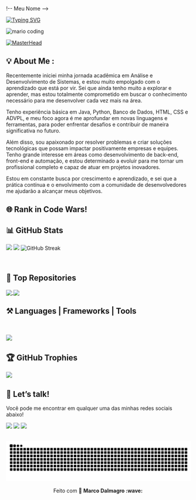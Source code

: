 !-- Meu Nome -->
<!--<h1 align="center" >Olá! Eu sou o Marco! 👋</h1>-->

[![Typing SVG](https://readme-typing-svg.demolab.com?font=Sf+Pro+Display+semibold&weight=900&size=40&pause=1000&color=FFFFFF&width=600&height=60&lines=Ol%C3%A1!+Eu+sou+o+Marco!+%F0%9F%91%8B)](https://git.io/typing-svg)

<!-- Banner do Mario Programando -->
![mario coding](https://i.imgur.com/1ZvVkDc.gif)

<!-- Banner do cara Programando no Quarto --> <!-- Para ativar esse Banner, é só tirar o segundo ponto depois do appspot -->
[![MasterHead](https://firebasestorage.googleapis.com/v0/b/flexi-coding.appspot..com/o/dempgi7-520f8d5f-63d4-4453-8822-dbc149ae27f8.gif?alt=media&token=91c0c7b2-93c3-4029-b011-1a8703c5730d)](https://marcodalmagro.io)

<!-- Biografia (Tópicos) --> 
<!-- Para retomar com a Biografia em Tópico, é só organizar de acordo com o traço de tópico (-) para que ele deixe de ser um comentário e desfazer as setas. - Atualmente, atuo na área de marketing como estrategista digital, com foco no desenvolvimento de habilidades em programação, que considero essenciais no mercado atual. Estou ampliando meus conhecimentos em HTML, CSS, TypeScript, React e Java. Além disso, tenho uma grande admiração por soul e jazz. -->

<!-- Biografia (Descritiva) -->
  ## 💡 About Me :

Recentemente iniciei minha jornada acadêmica em Análise e Desenvolvimento de Sistemas, e estou muito empolgado com o aprendizado que está por vir. Sei que ainda tenho muito a explorar e aprender, mas estou totalmente comprometido em buscar o conhecimento necessário para me desenvolver cada vez mais na área.

Tenho experiência básica em Java, Python, Banco de Dados, HTML, CSS e ADVPL, e meu foco agora é me aprofundar em novas linguagens e ferramentas, para poder enfrentar desafios e contribuir de maneira significativa no futuro.

Além disso, sou apaixonado por resolver problemas e criar soluções tecnológicas que possam impactar positivamente empresas e equipes. Tenho grande interesse em áreas como desenvolvimento de back-end, front-end e automação, e estou determinado a evoluir para me tornar um profissional completo e capaz de atuar em projetos inovadores.

Estou em constante busca por crescimento e aprendizado, e sei que a prática contínua e o envolvimento com a comunidade de desenvolvedores me ajudarão a alcançar meus objetivos.


<!-- Rank de Projetos no Code Wars -->
<div style="display: inline_block">
<h2>🌐 Rank in Code Wars!</h2>
 
</div>

<!-- Status em tempo real de todos os meus Projetos ou Colaborações em Dados -->
## 📊 GitHub Stats

<div> 
 <!-- <a href="https://github.com/onicolasdelfino">--!
 <!-- <img height="180em" src="https://github-readme-stats.vercel.app/api?username=marcodalmagro&show_icons=true&theme=dark&include_all_commits=true&count_private=true" />-->
    <img height="180em" src="https://github-readme-stats.vercel.app/api?username=marcodalmagro&show_icons=true&theme=dark&include_all_commits=true&count_private=true&hide_title=false&rank_icon=github" />
  <img height="180em" src="https://github-readme-stats.vercel.app/api/top-langs/?username=onicolasdelfino&layout=compact&langs_count=6&theme=dark" />
    <img src="https://github-readme-streak-stats.herokuapp.com?user=marcodalmagro&theme=dark&locale=pt_BR&date_format=j%20M%5B%20Y%5D" alt="GitHub Streak" />
  </a>
</p>
<br/>
</div>

<!-- Fixado os Top Repositórios -->
## 📌 Top Repositories

<a href="https://github.com/marcodalmagro/marcodalmagro">
 <!-- <img align="center" src="https://github-readme-stats.vercel.app/api/pin/?username=onicolasdelfino&repo=github-readme-stats&theme=dark" />-->
  <img align="center" src="https://github-readme-stats.vercel.app/api/pin/?username=onicolasdelfino&repo=marcodalmagro&theme=dark&show_owner=true" />
</a>
<a href="https://github.com/marcodalmagro/Optimization-System-Windows-11">
  <img align="center" src="https://github-readme-stats.vercel.app/api/pin/?username=onicolasdelfino&repo=Optimization-System-Windows-11&theme=dark" />
</a>

<h2 align="display">⚒ Languages | Frameworks | Tools</h2>
<br/>
<br/>
<div align="display">
    <img src="https://skillicons.dev/icons?i=python,java,sql,mysql,html,css,figma,git,github" />
</div>


<!-- Linguagens que eu uso -->
<!--## 💻 My Stack

<div style="display: inline_block"><br>
  <img align="center" alt="Nicolas-Node" height="30" width="40" src='https://cdn.jsdelivr.net/gh/devicons/devicon/icons/nodejs/nodejs-original.svg'>
  <img align="center" alt="Nicolas-Nest" height="30" width="40" src="https://cdn.jsdelivr.net/gh/devicons/devicon@latest/icons/nestjs/nestjs-original.svg" />
  <img align="center" alt="Nicolas-Js" height="30" width="40" src="https://raw.githubusercontent.com/devicons/devicon/master/icons/javascript/javascript-plain.svg">
  <img align="center" alt="Nicolas-Ts" height="30" width="40" src="https://raw.githubusercontent.com/devicons/devicon/master/icons/typescript/typescript-plain.svg">
  <img align="center" alt="Nicolas-Java" height="30" width="40" src='https://cdn.jsdelivr.net/gh/devicons/devicon/icons/java/java-original.svg'>
  <img align="center" alt="Nicolas-HTML" height="30" width="40" src="https://raw.githubusercontent.com/devicons/devicon/master/icons/html5/html5-original.svg">
  <img align="center" alt="Nicolas-CSS" height="30" width="40" src="https://raw.githubusercontent.com/devicons/devicon/master/icons/css3/css3-original.svg">
  <img align="center" alt="Nicolas-Mongo" height="30" width="40" src='https://cdn.jsdelivr.net/gh/devicons/devicon/icons/mongodb/mongodb-original.svg'>
  <img align="center" alt="Nicolas-postgre" height="30" width="40" src='https://cdn.jsdelivr.net/gh/devicons/devicon/icons/postgresql/postgresql-original.svg'>
  <img align="center" alt="Nicolas-mysql" height="30" width="40" src='https://cdn.jsdelivr.net/gh/devicons/devicon/icons/mysql/mysql-original.svg'>
  <img align="center" alt="Nicolas-git" height="30" width="40" src='https://cdn.jsdelivr.net/gh/devicons/devicon/icons/git/git-original.svg'>
  <img align="center" alt="Nicolas-github" height="30" width="40" src='https://cdn.jsdelivr.net/gh/devicons/devicon/icons/github/github-original.svg'>
  <img align="center" alt="Nicolas-gitLab" height="30" width="40" src='https://cdn.jsdelivr.net/gh/devicons/devicon/icons/gitlab/gitlab-original.svg'>
</div>
  
##-->

<!-- Meios de Contato e Redes Sociais -->

## 🏆 GitHub Trophies
![](https://github-profile-trophy.vercel.app/?username=marcodalmagro&theme=flat&no-frame=false&no-bg=true&margin-w=4)

## :speech_balloon: Let’s talk!  

Você pode me encontrar em qualquer uma das minhas redes sociais abaixo! 

<a href="https://www.linkedin.com/in/omarcodalmagro/" target="_blank"><img src="https://img.shields.io/badge/-LinkedIn-%230077B5?style=for-the-badge&logo=linkedin&logoColor=white" target="_blank"></a>
<a href="https://www.instagram.com/omarcodalmagro/" target="_blank"><img src="https://img.shields.io/badge/-Instagram-%23E4405F?style=for-the-badge&logo=instagram&logoColor=white" target="_blank"></a>
<a href="https://twitter.com/omarcodalmagro" target="_blank"><img src="https://img.shields.io/badge/-Twitter-%231DA1F2?style=for-the-badge&logo=twitter&logoColor=white" target="_blank"></a>

##

  <!-- Animação da Cobra comendo os Commits -->
![Snake animation](https://raw.githubusercontent.com/marcodalmagro/snk/output/github-contribution-grid-snake-dark.svg)






<!-- Agradecimento ou Mensagem -->
<p align="center">Feito com 💜 <strong>Marco Dalmagro :wave: </p>
